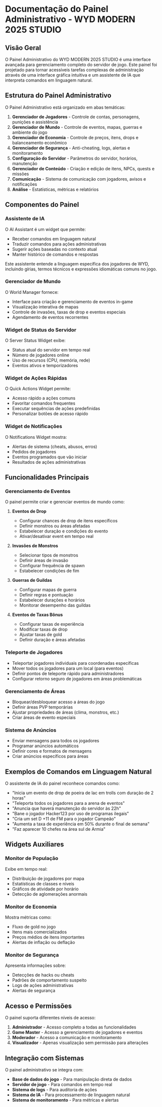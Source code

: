 # Documentação do Painel Administrativo - WYD MODERN 2025 STUDIO

## Visão Geral

O Painel Administrativo do WYD MODERN 2025 STUDIO é uma interface avançada para gerenciamento completo do servidor de jogo. Este painel foi projetado para tornar acessíveis tarefas complexas de administração através de uma interface gráfica intuitiva e um assistente de IA que interpreta comandos em linguagem natural.

## Estrutura do Painel Administrativo

O Painel Administrativo está organizado em abas temáticas:

1. **Gerenciador de Jogadores** - Controle de contas, personagens, punições e assistência
2. **Gerenciador de Mundo** - Controle de eventos, mapas, guerras e ambiente do jogo
3. **Gerenciador de Economia** - Controle de preços, itens, drops e balanceamento econômico
4. **Gerenciador de Segurança** - Anti-cheating, logs, alertas e monitoramento
5. **Configuração do Servidor** - Parâmetros do servidor, horários, manutenção
6. **Gerenciador de Conteúdo** - Criação e edição de itens, NPCs, quests e missões
7. **Comunicação** - Sistema de comunicação com jogadores, avisos e notificações
8. **Análise** - Estatísticas, métricas e relatórios

## Componentes do Painel

### Assistente de IA

O AI Assistant é um widget que permite:
- Receber comandos em linguagem natural
- Traduzir comandos para ações administrativas
- Sugerir ações baseadas no contexto atual
- Manter histórico de comandos e respostas

Este assistente entende a linguagem específica dos jogadores de WYD, incluindo gírias, termos técnicos e expressões idiomáticas comuns no jogo.

### Gerenciador de Mundo

O World Manager fornece:
- Interface para criação e gerenciamento de eventos in-game
- Visualização interativa de mapas
- Controle de invasões, taxas de drop e eventos especiais
- Agendamento de eventos recorrentes

### Widget de Status do Servidor

O Server Status Widget exibe:
- Status atual do servidor em tempo real
- Número de jogadores online
- Uso de recursos (CPU, memória, rede)
- Eventos ativos e temporizadores

### Widget de Ações Rápidas

O Quick Actions Widget permite:
- Acesso rápido a ações comuns
- Favoritar comandos frequentes
- Executar sequências de ações predefinidas
- Personalizar botões de acesso rápido

### Widget de Notificações

O Notifications Widget mostra:
- Alertas de sistema (cheats, abusos, erros)
- Pedidos de jogadores
- Eventos programados que vão iniciar
- Resultados de ações administrativas

## Funcionalidades Principais

### Gerenciamento de Eventos

O painel permite criar e gerenciar eventos de mundo como:

1. **Eventos de Drop**
   - Configurar chances de drop de itens específicos
   - Definir monstros ou áreas afetadas
   - Estabelecer duração e condições do evento
   - Ativar/desativar event em tempo real

2. **Invasões de Monstros**
   - Selecionar tipos de monstros
   - Definir áreas de invasão
   - Configurar frequência de spawn
   - Estabelecer condições de fim

3. **Guerras de Guildas**
   - Configurar mapas de guerra
   - Definir regras e pontuação
   - Estabelecer durações e horários
   - Monitorar desempenho das guildas

4. **Eventos de Taxas Bônus**
   - Configurar taxas de experiência
   - Modificar taxas de drop
   - Ajustar taxas de gold
   - Definir duração e áreas afetadas

### Teleporte de Jogadores

- Teleportar jogadores individuais para coordenadas específicas
- Mover todos os jogadores para um local (para eventos)
- Definir pontos de teleporte rápido para administradores
- Configurar retorno seguro de jogadores em áreas problemáticas

### Gerenciamento de Áreas

- Bloquear/desbloquear acesso a áreas do jogo
- Definir áreas PVP temporárias
- Ajustar propriedades de áreas (clima, monstros, etc.)
- Criar áreas de evento especiais

### Sistema de Anúncios

- Enviar mensagens para todos os jogadores
- Programar anúncios automáticos
- Definir cores e formatos de mensagens
- Criar anúncios específicos para áreas

## Exemplos de Comandos em Linguagem Natural

O assistente de IA do painel reconhece comandos como:

- "Inicia um evento de drop de poeira de lac em trolls com duração de 2 horas"
- "Teleporta todos os jogadores para a arena de eventos"
- "Anuncia que haverá manutenção do servidor às 22h"
- "Bane o jogador Hacker123 por uso de programas ilegais"
- "Cria um set D +11 de FM para o jogador Campeão"
- "Aumenta a taxa de experiência em 50% durante o final de semana"
- "Faz aparecer 10 chefes na área sul de Armia"

## Widgets Auxiliares

### Monitor de População

Exibe em tempo real:
- Distribuição de jogadores por mapa
- Estatísticas de classes e níveis
- Gráficos de atividade por horário
- Detecção de aglomerações anormais

### Monitor de Economia

Mostra métricas como:
- Fluxo de gold no jogo
- Itens mais comercializados
- Preços médios de itens importantes
- Alertas de inflação ou deflação

### Monitor de Segurança

Apresenta informações sobre:
- Detecções de hacks ou cheats
- Padrões de comportamento suspeito
- Logs de ações administrativas
- Alertas de segurança

## Acesso e Permissões

O painel suporta diferentes níveis de acesso:

1. **Administrador** - Acesso completo a todas as funcionalidades
2. **Game Master** - Acesso a gerenciamento de jogadores e eventos
3. **Moderador** - Acesso a comunicação e monitoramento
4. **Visualizador** - Apenas visualização sem permissão para alterações

## Integração com Sistemas

O painel administrativo se integra com:

- **Base de dados do jogo** - Para manipulação direta de dados
- **Servidor de jogo** - Para comandos em tempo real
- **Sistema de logs** - Para auditoria de ações
- **Sistema de IA** - Para processamento de linguagem natural
- **Sistema de monitoramento** - Para métricas e alertas